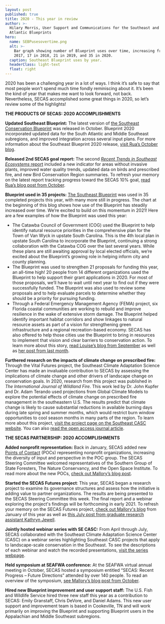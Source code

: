```yaml
---
layout: post
published: true
title: 2020 - This year in review
author: >-
  Hilary Morris, User Support and Communications for the Southeast and South
  Atlantic Blueprints
hero:
  name: SEBPusesovertime.png
  alt: >-
    Bar graph showing number of Blueprint uses over time, increasing from 7 in
    2017, 17 in 2018, 21 in 2019, and 35 in 2020.
  caption: Southeast Blueprint uses by year.
  headerClass: light-text
  float: right
---
```

2020 has been a challenging year in a lot of ways. I think it’s safe to say that most people won’t spend much time fondly reminiscing about it. It’s been the kind of year that makes me want to look forward, not back. Nevertheless, SECAS accomplished some great things in 2020, so let’s review some of the highlights!<!--more-->

**THE PRODUCTS OF SECAS: 2020 ACCOMPLISHMENTS**

**Updated Southeast Blueprint:** The latest version of [the Southeast Conservation Blueprint](http://secassoutheast.org/blueprint) was released in October. Blueprint 2020 incorporated updated data for the South Atlantic and Middle Southeast subregions, and improved integration across several input plans. For more information about the Southeast Blueprint 2020 release, [visit Rua’s October blog](http://secassoutheast.org/2020/10/15/Southeast-Blueprint-2020-now-officially-complete.html).

**Released 2nd SECAS goal report:** The second [_Recent Trends in Southeast Ecosystems_ report](http://secassoutheast.org/pdf/SECAS-goal-report-2020.pdf) included a new indicator for areas without invasive plants, improved water quality trends, updated data on birds and prescribed fire, and new Bird Conservation Region summaries. To refresh your memory on the latest report tracking progress toward the SECAS 10% goal, [read Rua’s blog post from October](http://secassoutheast.org/2020/10/15/Recent-trends-in-Southeastern-Ecosystems-2020-now-complete.html).

**Blueprint used in 35 projects:** [The Southeast Blueprint](http://secassoutheast.org/blueprint) was used in 35 completed projects this year, with many more still in progress. The chart at the beginning of this blog shows how use of the Blueprint has steadily increased over time. We’re excited to build on this momentum in 2021! Here are a few examples of how the Blueprint was used this year:
- The Catawba Council of Government (COG) used the Blueprint to help identify natural resource priorities in the comprehensive plan for the Town of Van Wyck in upstate South Carolina. This is the 4th local plan in upstate South Carolina to incorporate the Blueprint, continuing a strong collaboration with the Catawba COG over the last several years. While these plans are still awaiting approval by local elected officials, we’re excited about the Blueprint’s growing role in helping inform city and county planning.
- The Blueprint was used to strengthen 21 proposals for funding this year, an all-time high! 20 people from 14 different organizations used the Blueprint to help support their grant applications in 2020. For most of those proposals, we’ll have to wait until next year to find out if they were successfully funded. The Blueprint was also used to review some proposals and to help evaluate parcels to determine whether they should be a priority for pursuing funding.
- Through a Federal Emergency Management Agency (FEMA) project, six Florida coastal communities are working to rebuild and improve resilience in the wake of extensive storm damage. The Blueprint helped identify important habitat corridors and show linkages to natural resource assets as part of a vision for strengthening green infrastructure and a regional recreation-based economy. SECAS has also offered to help those cities use the Blueprint to bring in resources to implement that vision and clear barriers to conservation action. To learn more about this story, [read Louise’s blog from September](http://secassoutheast.org/2020/09/28/the-blueprint-and-building-resilience.html) as well as [her post from last month](http://secassoutheast.org/2020/11/30/Panhandle-rising-How-small-cities-in-Florida-are-working-together-to-rebuild-for-resilience.html).

**Furthered research on the impacts of climate change on prescribed fire:** Through the Vital Futures project, the Southeast Climate Adaptation Science Center has made an invaluable contribution to SECAS by assessing the implications of climate change and other drivers of landscape change on conservation goals. In 2020, research from this project was published in _The International Journal of Wildland Fire_. This work led by Dr. John Kupfer and Dr. Adam Terando used projections from Global Climate Models to explore the potential effects of climate change on prescribed fire management in the southeastern U.S. The results predict that climate change is likely to cause substantial reductions in available burning days during late spring and summer months, which would restrict burn window opportunities to cool season months in many parts of the region. To learn more about this project, [visit the project page on the Southeast CASC website](https://secasc.ncsu.edu/science/vital-futures/). You can also [read the open access journal article](https://www.publish.csiro.au/wf/wf19198).

**THE SECAS PARTNERSHIP: 2020 ACCOMPLISHMENTS**

**Added nonprofit representation:** Back in January, SECAS added new [Points of Contact](http://secassoutheast.org/partners) (POCs) representing nonprofit organizations, increasing the diversity of input and perspective in the POC group. The SECAS Steering Committee welcomed representatives of the Southern Group of State Foresters, The Nature Conservancy, and the Open Space Institute. To read more about the new POCs, [check out Mallory’s blog post](http://secassoutheast.org/2020/01/24/New-representation-for-SECAS-Points-of-Contact.html).

**Started the SECAS Futures project**: This year, SECAS began a research project to examine its governance structures and assess how the initiative is adding value to partner organizations. The results are being presented to the SECAS Steering Committee this week. The final report and a webinar exploring the project's findings will be forthcoming in early 2021. To refresh your memory on the SECAS Futures project, [check out Mallory's blog](http://secassoutheast.org/2020/02/28/SECAS-for-the-future.html) from January of this year as well as [this July post from graduate research assistant Kathryn Jewell](http://secassoutheast.org/2020/07/31/Stakeholder-Analysis-of-the-Southeast-Conservation-Adaptation-Strategy.html).

**Jointly hosted webinar series with SE CASC:** From April through July, SECAS collaborated with the Southeast Climate Adaptation Science Center (CASC) on a webinar series highlighting Southeast CASC projects that apply to landscape-scale conservation in the Southeast. To see the descriptions of each webinar and watch the recorded presentations, [visit the series webpage](https://secasc.ncsu.edu/s6series/).

**Held symposium at SEAFWA conference:** At the SEAFWA virtual annual meeting in October, SECAS hosted a symposium entitled “SECAS: Recent Progress – Future Directions” attended by over 140 people. To read an overview of the symposium, [see Mallory’s blog post from October](http://secassoutheast.org/2020/10/14/SECAS-at-the-2020-Conference-of-SEAFWA.html).

**Hired new Blueprint improvement and user support staff:** The U.S. Fish and Wildlife Service hired three new staff this year as a contribution to SECAS: Emily Granstaff, Chris DeVore, and Daniel Adams. This new user support and improvement team is based in Cookeville, TN and will work primarily on improving the Blueprint and supporting Blueprint users in the Appalachian and Middle Southeast subregions.